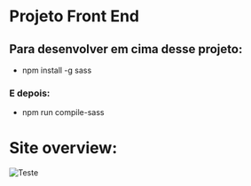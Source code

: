 # Projeto Front End 

## Para desenvolver em cima desse projeto:

- npm install -g sass
### E depois: 
- npm run compile-sass

# Site overview:

![Teste](https://https://github.com/matheussss1/Hotel-app-Front-End/blob/master/img/readmeImg/site.PNG?raw=true)
